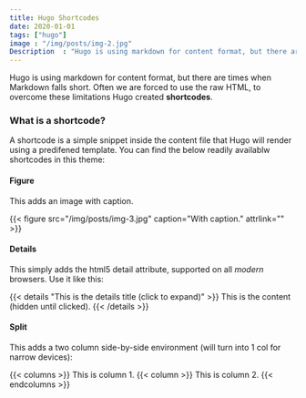 ```yaml
---
title: Hugo Shortcodes
date: 2020-01-01
tags: ["hugo"]
image : "/img/posts/img-2.jpg"
Description  : "Hugo is using markdown for content format, but there are times when Markdown falls short. Often we are forced to use the raw HTML...."
---
```

Hugo is using markdown for content format, but there are times when Markdown falls short. Often we are forced to use the raw HTML, to overcome these limitations Hugo created **shortcodes**.

### What is a shortcode?
A shortcode is a simple snippet inside the content file that Hugo will render using a predifened template. You can find the below readily availablw shortcodes in this theme:

#### Figure

This adds an image with caption.

{{< figure src="/img/posts/img-3.jpg" caption="With caption." attrlink="" >}}


#### Details

This simply adds the html5 detail attribute, supported on all *modern* browsers. Use it like this:


{{< details "This is the details title (click to expand)" >}}
This is the content (hidden until clicked).
{{< /details >}}
 

#### Split

This adds a two column side-by-side environment (will turn into 1 col for narrow devices):


{{< columns >}}
This is column 1.
{{< column >}}
This is column 2.
{{< endcolumns >}}

